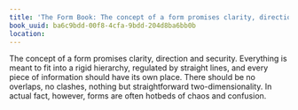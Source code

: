 ```yaml
---
title: 'The Form Book: The concept of a form promises clarity, direction and securi…'
book_uuid: ba6c9bdd-00f8-4cfa-9bdd-204d8ba6bb0b
location: 
---
```


The concept of a form promises clarity, direction and security. Everything
is meant to fit into a rigid hierarchy, regulated by straight lines, and
every piece of information should have its own place. There should be no
overlaps, no clashes, nothing but straightforward two-dimensionality. In
actual fact, however, forms are often hotbeds of chaos and confusion.